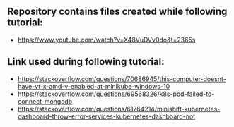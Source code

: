 ## Repository contains files created while following tutorial:
* https://www.youtube.com/watch?v=X48VuDVv0do&t=2365s

## Link used during following tutorial:
* https://stackoverflow.com/questions/70686945/this-computer-doesnt-have-vt-x-amd-v-enabled-at-minikube-windows-10
* https://stackoverflow.com/questions/69568326/k8s-pod-failed-to-connect-mongodb
* https://stackoverflow.com/questions/61764214/minishift-kubernetes-dashboard-throw-error-services-kubernetes-dashboard-not
